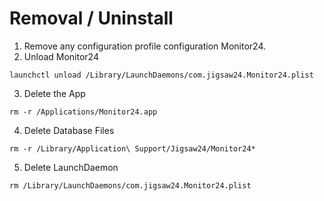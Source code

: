 # Removal / Uninstall

1. Remove any configuration profile configuration Monitor24.
2. Unload Monitor24

```
launchctl unload /Library/LaunchDaemons/com.jigsaw24.Monitor24.plist
```

3. Delete the App

```
rm -r /Applications/Monitor24.app
```

4. Delete Database Files

```
rm -r /Library/Application\ Support/Jigsaw24/Monitor24*
```

5. Delete LaunchDaemon

```
rm /Library/LaunchDaemons/com.jigsaw24.Monitor24.plist
```
